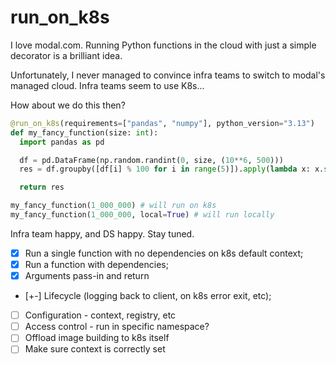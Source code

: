 # run_on_k8s
I love modal.com. Running Python functions in the cloud with just a simple decorator is a brilliant idea.

Unfortunately, I never managed to convince infra teams to switch to modal's managed cloud. Infra teams seem to use K8s...

How about we do this then?

```python
@run_on_k8s(requirements=["pandas", "numpy"], python_version="3.13")
def my_fancy_function(size: int):
  import pandas as pd

  df = pd.DataFrame(np.random.randint(0, size, (10**6, 500)))
  res = df.groupby([df[i] % 100 for i in range(5)]).apply(lambda x: x.sum().rolling(5).mean())

  return res

my_fancy_function(1_000_000) # will run on k8s
my_fancy_function(1_000_000, local=True) # will run locally
```

Infra team happy, and DS happy. Stay tuned.

- [x] Run a single function with no dependencies on k8s default context;
- [x] Run a function with dependencies;
- [x] Arguments pass-in and return
- [+-] Lifecycle (logging back to client, on k8s error exit, etc);
- [ ] Configuration - context, registry, etc
- [ ] Access control - run in specific namespace?
- [ ] Offload image building to k8s itself
- [ ] Make sure context is correctly set